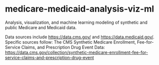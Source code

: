 # medicare-medicaid-analysis-viz-ml
Analysis, visualization, and machine learning modeling of synthetic and public Medicare and Medicaid data.

Data sources include https://data.cms.gov/ and https://data.medicaid.gov/. Specific sources follow:
The CMS Synthetic Medicare Enrollment, Fee-for-Service Claims, and Prescription Drug Event Data: https://data.cms.gov/collection/synthetic-medicare-enrollment-fee-for-service-claims-and-prescription-drug-event
